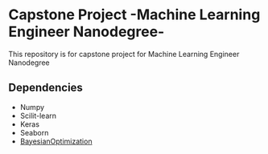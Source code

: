 # Capstone Project -Machine Learning Engineer Nanodegree-
This repository is for capstone project for Machine Learning Engineer Nanodegree




## Dependencies
* Numpy
* Scilit-learn
* Keras
* Seaborn
* [BayesianOptimization](https://github.com/fmfn/BayesianOptimization)
